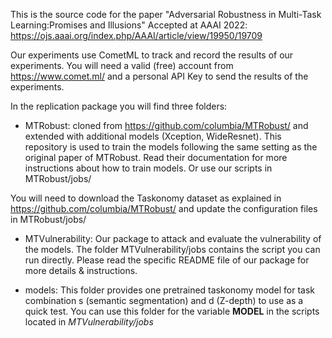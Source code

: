 This is the source code for the paper "Adversarial Robustness in Multi-Task Learning:Promises and Illusions"
Accepted at AAAI 2022: https://ojs.aaai.org/index.php/AAAI/article/view/19950/19709

Our experiments use CometML to track and record the results of our experiments. You will need a valid (free) account from https://www.comet.ml/ and a personal API Key to send the results of the experiments.

In the replication package you will find three folders:

* MTRobust: cloned from https://github.com/columbia/MTRobust/ and extended with additional models (Xception, WideResnet). This repository is used to train the models following the same setting as the original paper of MTRobust. Read their documentation for more instructions about how to train models. Or use our scripts in MTRobust/jobs/

You will need to download the Taskonomy dataset as explained in https://github.com/columbia/MTRobust/ and update the configuration files in MTRobust/jobs/

* MTVulnerability: Our package to attack and evaluate the vulnerability of the models. The folder MTVulnerability/jobs contains the script you can run directly. Please read the specific README file of our package for more details & instructions.

* models: This folder provides one pretrained taskonomy model for task combination s (semantic segmentation) and d (Z-depth) to use as a quick test. You can use this folder for the variable **MODEL** in the scripts located in *MTVulnerability/jobs*
